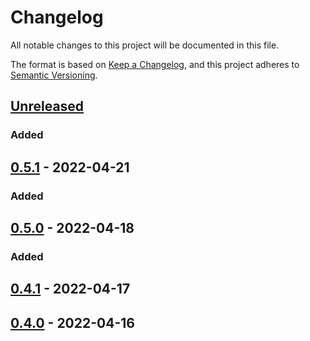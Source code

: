 # Changelog

All notable changes to this project will be documented in this file.

The format is based on [Keep a Changelog](https://keepachangelog.com/en/1.0.0/),
and this project adheres to [Semantic Versioning](https://semver.org/spec/v2.0.0.html).

## [Unreleased]

### Added

## [0.5.1] - 2022-04-21

### Added

## [0.5.0] - 2022-04-18

### Added

## [0.4.1] - 2022-04-17

## [0.4.0] - 2022-04-16

[unreleased]: https://github.com/ndaba1/cmder/compare/v0.5.2...HEAD
[0.5.1]: https://github.com/ndaba1/cmder/compare/v0.5.1...v0.5.2
[0.5.0]: https://github.com/ndaba1/cmder/compare/v0.5.0...v0.5.1
[0.4.1]: https://github.com/ndaba1/cmder/compare/v0.4.1...v0.5.0
[0.4.0]: https://github.com/ndaba1/cmder/compare/v0.4.0...v0.4.1
